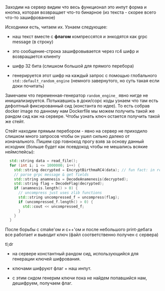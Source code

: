 Заходим на сервер видим что весь функционал это инпут форма и кнопка, которая возвращает что-то бинарное (из текста - скорее всего что-то зашифрованное)

Исходники есть, читаем их. Узнаем следующее:

- наш текст вместе с **флагом** компрессятся и энкодятся как grpc message (в строку)

- это сообщение-строка зашифровывается через rc4 шифр и возвращается клиенту

- шифр 32 бита (слишком большой для прямого перебора)

- генерируется этот шифр на каждый запрос с помощью глобального `std::default_random_engine` (немного завернутого, но суть такая если доки почитать)

Замечаем что переменная-генератор `random_engine_` явно нигде не инициализируется. Потыкавшись в доки/сорс коды узнаем что там есть дефолтный фиксированный сид (константа по идее). То есть собрав docker image по данному нам Dockerfile мы можем получить такой же рандом сид как на сервере. Чтобы узнать ключ остается получить такой же стейт. 

Стейт находим прямым перебором - явно на сервер не приходило слишком много запросов чтобы он ушел сильно далеко от изначального. Пишем cpp говнокод прогу взяв за основу данный исходник (больше будет как псевдокод чтобы не мешались всякие неймспейсы):

```cpp
  std::string data = read_file();
  for (int i; i <= 1000000; i++) {
    std::string decrypted = EncryptBirthmaRC4(data); // fun fact: in rc4 encrypt==decrypt
    // parse grpc message & get fields
    std::string anamnesis = DecodeAnamenesis(decrypted);
    std::string flag = DecodeFlag(decrypted);
    if (anamnesis.length() > 0) {
      // uncompress just uses zlib functions
      std::string uncompressed_f = uncompress(flag);
      if (uncompressed_f.length() > 0) {
        std::cout << uncompressed_f;
      }
    }
  }
```

После борьбы с cmake'ом и c++'ом и после небольшого print-дебага все работает и выводит ключ (файл соответственно получен с сервера)

tl;dr

- на сервере константный рандом сид, использующийся для генерации ключей шифрования.

- ключами шифруют флаг + наш инпут.

- с этим сидом генерим ключи пока не найдем попавшийся нам, дешифруем, получаем флаг.
